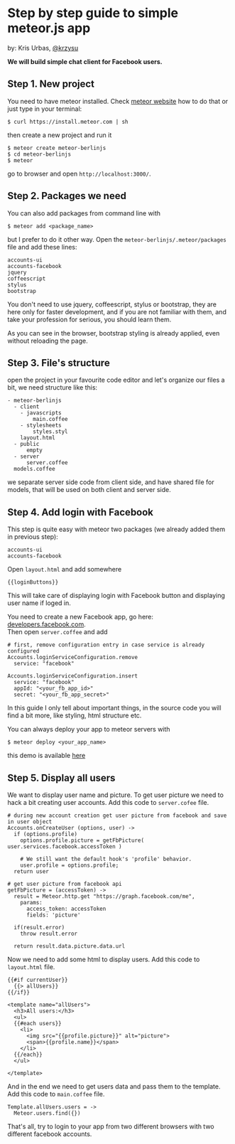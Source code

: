 # Step by step guide to simple meteor.js app

by: Kris Urbas, [@krzysu](https://twitter.com/krzysu)  

**We will build simple chat client for Facebook users.**


## Step 1. New project

You need to have meteor installed. Check [meteor website](http://meteor.com/) how to do that or just type in your terminal:
  
    $ curl https://install.meteor.com | sh
   
then create a new project and run it

    $ meteor create meteor-berlinjs
    $ cd meteor-berlinjs
    $ meteor
    
go to browser and open `http://localhost:3000/`.


## Step 2. Packages we need

You can also add packages from command line with

    $ meteor add <package_name>
      
but I prefer to do it other way. Open the `meteor-berlinjs/.meteor/packages` file and add these lines:

    accounts-ui
    accounts-facebook
    jquery
    coffeescript
    stylus
    bootstrap
    
You don't need to use jquery, coffeescript, stylus or bootstrap, they are here only for faster development, and if you are not familiar with them, and take your profession for serious, you should learn them.

As you can see in the browser, bootstrap styling is already applied, even without reloading the page.

## Step 3. File's structure
  
open the project in your favourite code editor and let's organize our files a bit, we need structure like this:

    - meteor-berlinjs
      - client
        - javascripts
            main.coffee
        - stylesheets
            styles.styl
        layout.html
      - public
          empty
      - server
          server.coffee
      models.coffee
      
we separate server side code from client side, and have shared file for models, that will be used on both client and server side.


## Step 4. Add login with Facebook

This step is quite easy with meteor two packages (we already added them in previous step):

    accounts-ui
    accounts-facebook

Open `layout.html` and add somewhere

    {{loginButtons}}
    
This will take care of displaying login with Facebook button and displaying user name if loged in.

You need to create a new Facebook app, go here: [developers.facebook.com](https://developers.facebook.com).    
Then open `server.coffee` and add

    # first, remove configuration entry in case service is already configured
    Accounts.loginServiceConfiguration.remove
      service: "facebook"

    Accounts.loginServiceConfiguration.insert
      service: "facebook"
      appId: "<your_fb_app_id>"
      secret: "<your_fb_app_secret>"
      
In this guide I only tell about important things, in the source code you will find a bit more, like styling, html structure etc.

You can always deploy your app to meteor servers with

    $ meteor deploy <your_app_name>
      
this demo is available [here](http://berlinjs-demo.meteor.com/)


## Step 5. Display all users

We want to display user name and picture. To get user picture we need to hack a bit creating user accounts. Add this code to `server.cofee` file.

    # during new account creation get user picture from facebook and save in user object
    Accounts.onCreateUser (options, user) ->
      if (options.profile)
        options.profile.picture = getFbPicture( user.services.facebook.accessToken )

        # We still want the default hook's 'profile' behavior.
        user.profile = options.profile;
      return user

    # get user picture from facebook api
    getFbPicture = (accessToken) ->
      result = Meteor.http.get "https://graph.facebook.com/me",
        params:
          access_token: accessToken
          fields: 'picture'

      if(result.error)
        throw result.error

      return result.data.picture.data.url
      
Now we need to add some html to display users. Add this code to `layout.html` file.

    {{#if currentUser}}
      {{> allUsers}}
    {{/if}}
        
    <template name="allUsers">
      <h3>All users:</h3>
      <ul>
      {{#each users}}
        <li>
          <img src="{{profile.picture}}" alt="picture">
          <span>{{profile.name}}</span>
        </li>    
      {{/each}}
      </ul>
      
    </template>
    
And in the end we need to get users data and pass them to the template. Add this code to `main.coffee` file.

    Template.allUsers.users = ->
      Meteor.users.find({})

That's all, try to login to your app from two different browsers with two different facebook accounts.

